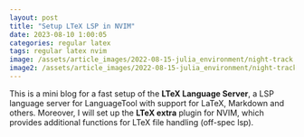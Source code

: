 ```yaml
---
layout: post
title: "Setup LTeX LSP in NVIM"
date: 2023-08-10 1:00:05
categories: regular latex
tags: regular latex nvim
image: /assets/article_images/2022-08-15-julia_environment/night-track.JPG
image2: /assets/article_images/2022-08-15-julia_environment/night-track-mobile.JPG
---
```


This is a mini blog for a fast setup of the **LTeX Language Server**, a LSP language server for LanguageTool with support for LaTeX, Markdown and others. Moreover, I will set up the **LTeX extra** plugin for NVIM, which provides additional functions for LTeX file handling (off-spec lsp).

